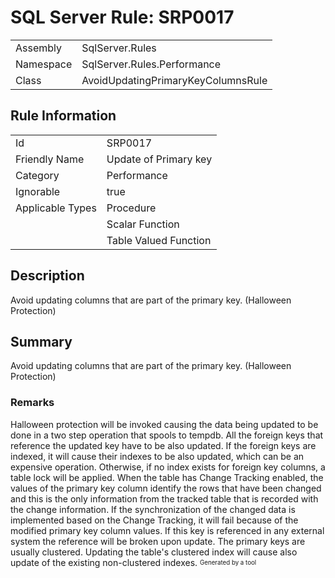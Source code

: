 ﻿# SQL Server Rule: SRP0017
  
|    |    |
|----|----|
| Assembly | SqlServer.Rules |
| Namespace | SqlServer.Rules.Performance |
| Class | AvoidUpdatingPrimaryKeyColumnsRule |
  
## Rule Information
  
|    |    |
|----|----|
| Id | SRP0017 |
| Friendly Name | Update of Primary key |
| Category | Performance |
| Ignorable | true |
| Applicable Types | Procedure  |
|   | Scalar Function |
|   | Table Valued Function |
  
## Description
  
Avoid updating columns that are part of the primary key.  (Halloween Protection)
  
## Summary
  
Avoid updating columns that are part of the primary key.  (Halloween Protection)
  
### Remarks
  
<list type="bullet">
    <item> Halloween protection will be invoked causing the data being updated to be done in
        a two step operation that spools to tempdb. </item>
    <item> All the foreign keys that reference the updated key have to be also updated. If
         the foreign keys are indexed, it will cause their indexes to be also updated, which
         can be an expensive operation. Otherwise, if no index exists for foreign key
         columns, a table lock will be applied. </item>
    <item> When the table has Change Tracking enabled, the values of the primary key column
         identify the rows that have been changed and this is the only information from the
         tracked table that is recorded with the change information. If the synchronization
         of the changed data is implemented based on the Change Tracking, it will fail
         because of the modified primary key column values. </item>
    <item> If this key is referenced in any external system the reference will be broken
         upon update. </item>
    <item> The primary keys are usually clustered. Updating the table's clustered index
        will cause also update of the existing non-clustered indexes. </item>
  </list>  
<sub><sup>Generated by a tool</sup></sub>
